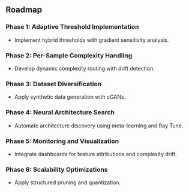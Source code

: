## Roadmap

### Phase 1: Adaptive Threshold Implementation
- Implement hybrid thresholds with gradient sensitivity analysis.

### Phase 2: Per-Sample Complexity Handling
- Develop dynamic complexity routing with drift detection.

### Phase 3: Dataset Diversification
- Apply synthetic data generation with cGANs.

### Phase 4: Neural Architecture Search
- Automate architecture discovery using meta-learning and Ray Tune.

### Phase 5: Monitoring and Visualization
- Integrate dashboards for feature attributions and complexity drift.

### Phase 6: Scalability Optimizations
- Apply structured pruning and quantization.
